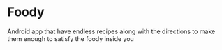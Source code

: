 # Foody
Android app that have endless recipes along with the directions to make them enough to satisfy the foody inside you
